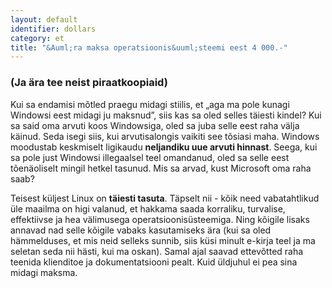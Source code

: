 ```yaml
---
layout: default
identifier: dollars
category: et
title: "&Auml;ra maksa operatsioonis&uuml;steemi eest 4 000.-"
---
```


<h3>(Ja &auml;ra tee neist piraatkoopiaid)</h3>

Kui sa endamisi m&otilde;tled praegu midagi stiilis, et &#8222;aga ma pole kunagi Windowsi eest
midagi ju maksnud&#8221;, siis kas sa oled selles t&auml;iesti kindel? Kui sa said oma arvuti koos
Windowsiga, oled sa juba selle eest raha v&auml;lja k&auml;inud. Seda isegi siis, kui
arvutisalongis vaikiti see t&otilde;siasi maha. Windows moodustab keskmiselt ligikaudu
<b>neljandiku uue arvuti hinnast</b>. Seega, kui sa pole just Windowsi illegaalsel teel omandanud,
oled sa selle eest t&otilde;en&auml;oliselt mingil hetkel tasunud. Mis sa arvad, kust Microsoft
oma raha saab?

Teisest k&uuml;ljest Linux on <b>t&auml;iesti tasuta</b>. T&auml;pselt nii - k&otilde;ik
need vabatahtlikud &uuml;le maailma on higi valanud, et hakkama saada korraliku, turvalise,
effektiivse ja hea v&auml;limusega operatsioonis&uuml;steemiga. Ning k&otilde;igile lisaks annavad
nad selle k&otilde;igile vabaks kasutamiseks &auml;ra (kui sa oled h&auml;mmelduses, et mis neid
selleks sunnib, siis k&uuml;si minult e-kirja teel ja ma seletan seda nii h&auml;sti, kui
ma oskan). Samal ajal saavad ettev&otilde;tted raha teenida klienditoe ja dokumentatsiooni pealt.
Kuid &uuml;ldjuhul ei pea sina midagi maksma.




